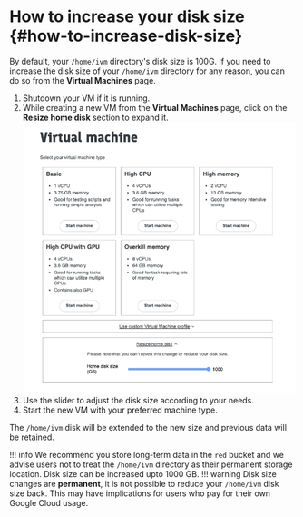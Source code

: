 # How to increase your disk size {#how-to-increase-disk-size​}

By default, your `/home/ivm` directory's disk size is 100G. If you need to increase the disk size of your `/home/ivm` directory for any reason, you can do so from the **Virtual Machines** page.

1. Shutdown your VM if it is running.  
2. While creating a new VM from the **Virtual Machines** page, click on the **Resize home disk** section to expand it.
![](/docs/images/getting-started-as-a-new-user/resize-home-disk.png)
3. Use the slider to adjust the disk size according to your needs.  
4. Start the new VM with your preferred machine type.

The `/home/ivm` disk will be extended to the new size and previous data will be retained.

!!! info
    We recommend you store long-term data in the `red` bucket and we advise users not to treat the `/home/ivm` directory as their permanent storage location. Disk size can be increased upto 1000 GB.
    !!! warning
        Disk size changes are **permanent**, it is not possible to reduce your `/home/ivm` disk size back.  This may have implications for users who pay for their own Google Cloud usage.
